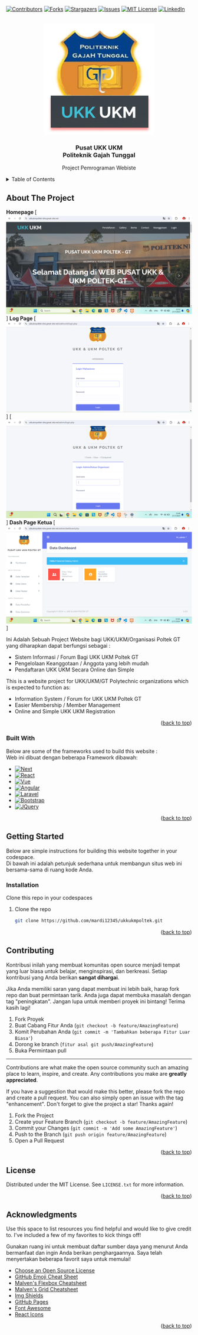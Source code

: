 
[![Contributors][contributors-shield]][contributors-url]
[![Forks][forks-shield]][forks-url]
[![Stargazers][stars-shield]][stars-url]
[![Issues][issues-shield]][issues-url]
[![MIT License][license-shield]][license-url]
[![LinkedIn][linkedin-shield]][linkedin-url]



<!-- PROJECT LOGO -->
<br />
<div align="center">
  <a href="https://github.com/mardi12345/ukkukmpoltek">
    <img src="logo.png" alt="Logo" width="300" height="300">
  </a>

  <h3 align="center">Pusat UKK UKM <br> Politeknik Gajah Tunggal </h3>

  <p align="center">
    Project Pemrograman Webiste
    <br>
  </p>
</div>



<!-- TABLE OF CONTENTS -->
<details>
  <summary>Table of Contents</summary>
  <ol>
    <li>
      <a href="#about-the-project">About The Project</a>
      <ul>
        <li><a href="#built-with">Built With</a></li>
      </ul>
    </li>
    <li>
      <a href="#getting-started">Getting Started</a>
      <ul>
        <li><a href="#installation">Installation</a></li>
      </ul>
    </li>
    <li><a href="#contributing">Contributing</a></li>
    <li><a href="#license">License</a></li>
    <li><a href="#acknowledgments">Acknowledgments</a></li>
  </ol>
</details>



<!-- ABOUT THE PROJECT -->
## About The Project
<b> Homepage </b>
[![Product Name Screen Shot][product-screenshot]]
<b> Log Page </b>
[![Product Name Screen Shot][product-screenshot2]]
[![Product Name Screen Shot][product-screenshot3]]
<b> Dash Page Ketua </b>
[![Product Name Screen Shot][product-screenshot4]]

Ini Adalah Sebuah Project Website bagi UKK/UKM/Organisasi Poltek GT yang diharapkan dapat berfungsi sebagai :
- Sistem Informasi / Forum Bagi UKK UKM Poltek GT
- Pengelolaan Keanggotaan / Anggota yang lebih mudah
- Pendaftaran UKK UKM Secara Online dan Simple

This is a website project for UKK/UKM/GT Polytechnic organizations which is expected to function as:
- Information System / Forum for UKK UKM Poltek GT
- Easier Membership / Member Management
- Online and Simple UKK UKM Registration

<p align="right">(<a href="#readme-top">back to top</a>)</p>



### Built With

Below are some of the frameworks used to build this website : <br>
Web ini dibuat dengan beberapa Framework dibawah:

* [![Next][Next.js]][Next-url]
* [![React][React.js]][React-url]
* [![Vue][Vue.js]][Vue-url]
* [![Angular][Angular.io]][Angular-url]
* [![Laravel][Laravel.com]][Laravel-url]
* [![Bootstrap][Bootstrap.com]][Bootstrap-url]
* [![JQuery][JQuery.com]][JQuery-url]

<p align="right">(<a href="#readme-top">back to top</a>)</p>


<!-- GETTING STARTED -->
## Getting Started

Below are simple instructions for building this website together in your codespace. <br> 
Di bawah ini adalah petunjuk sederhana untuk membangun situs web ini bersama-sama di ruang kode Anda.

### Installation

Clone this repo in your codespaces

1. Clone the repo
   ```sh
   git clone https://github.com/mardi12345/ukkukmpoltek.git
   ```

<p align="right">(<a href="#readme-top">back to top</a>)</p>

<!-- CONTRIBUTING -->
## Contributing

Kontribusi inilah yang membuat komunitas open source menjadi tempat yang luar biasa untuk belajar, menginspirasi, dan berkreasi. Setiap kontribusi yang Anda berikan **sangat dihargai**.

Jika Anda memiliki saran yang dapat membuat ini lebih baik, harap fork repo dan buat permintaan tarik. Anda juga dapat membuka masalah dengan tag "peningkatan".
Jangan lupa untuk memberi proyek ini bintang! Terima kasih lagi!

1. Fork Proyek
2. Buat Cabang Fitur Anda (`git checkout -b feature/AmazingFeature`)
3. Komit Perubahan Anda (`git commit -m 'Tambahkan beberapa Fitur Luar Biasa'`)
4. Dorong ke branch (`fitur asal git push/AmazingFeature`)
5. Buka Permintaan pull

---------------------------------------------------
Contributions are what make the open source community such an amazing place to learn, inspire, and create. Any contributions you make are **greatly appreciated**.

If you have a suggestion that would make this better, please fork the repo and create a pull request. You can also simply open an issue with the tag "enhancement".
Don't forget to give the project a star! Thanks again!

1. Fork the Project
2. Create your Feature Branch (`git checkout -b feature/AmazingFeature`)
3. Commit your Changes (`git commit -m 'Add some AmazingFeature'`)
4. Push to the Branch (`git push origin feature/AmazingFeature`)
5. Open a Pull Request

<p align="right">(<a href="#readme-top">back to top</a>)</p>


<!-- LICENSE -->
## License

Distributed under the MIT License. See `LICENSE.txt` for more information.

<p align="right">(<a href="#readme-top">back to top</a>)</p>

<!-- ACKNOWLEDGMENTS -->
## Acknowledgments

Use this space to list resources you find helpful and would like to give credit to. I've included a few of my favorites to kick things off! <br>

Gunakan ruang ini untuk membuat daftar sumber daya yang menurut Anda bermanfaat dan ingin Anda berikan penghargaannya. Saya telah menyertakan beberapa favorit saya untuk memulai!

* [Choose an Open Source License](https://choosealicense.com)
* [GitHub Emoji Cheat Sheet](https://www.webpagefx.com/tools/emoji-cheat-sheet)
* [Malven's Flexbox Cheatsheet](https://flexbox.malven.co/)
* [Malven's Grid Cheatsheet](https://grid.malven.co/)
* [Img Shields](https://shields.io)
* [GitHub Pages](https://pages.github.com)
* [Font Awesome](https://fontawesome.com)
* [React Icons](https://react-icons.github.io/react-icons/search)

<p align="right">(<a href="#readme-top">back to top</a>)</p>



<!-- MARKDOWN LINKS & IMAGES -->
<!-- https://www.markdownguide.org/basic-syntax/#reference-style-links -->
[contributors-shield]: https://img.shields.io/github/contributors/mardi12345/ukkukmpoltek.svg?style=for-the-badge
[contributors-url]: https://github.com/mardi12345/ukkukmpoltek/graphs/contributors
[forks-shield]: https://img.shields.io/github/forks/mardi12345/ukkukmpoltek.svg?style=for-the-badge
[forks-url]: https://github.com/mardi12345/ukkukmpoltek/forks
[stars-shield]: https://img.shields.io/github/stars/mardi12345/ukkukmpoltek.svg?style=for-the-badge
[stars-url]: https://github.com/mardi12345/ukkukmpoltek/stargazers
[issues-shield]: https://img.shields.io/github/issues/mardi12345/ukkukmpoltek.svg?style=for-the-badge
[issues-url]: https://github.com/mardi12345/ukkukmpoltek/issues
[license-shield]: https://img.shields.io/github/license/mardi12345/ukkukmpoltek.svg?style=for-the-badge
[license-url]: https://github.com/mardi12345/ukkukmpoltek/blob/main/LICENSE
[linkedin-shield]: https://img.shields.io/badge/-LinkedIn-black.svg?style=for-the-badge&logo=linkedin&colorB=555
[linkedin-url]: https://www.linkedin.com/in/m-ardi-nugroho-findme/
[product-screenshot]: homepage.png
[product-screenshot2]: mahasiswa.png
[product-screenshot3]: ketua.png
[product-screenshot4]: dash.png
[Next.js]: https://img.shields.io/badge/MySQL-00000F?style=for-the-badge&logo=mysql&logoColor=white
[Next-url]: https://mysql.com
[React.js]: https://img.shields.io/badge/PHP-777BB4?style=for-the-badge&logo=php&logoColor=white
[React-url]: https://php.net
[Vue.js]: https://img.shields.io/badge/HTML-239120?style=for-the-badge&logo=html5&logoColor=white
[Vue-url]: https://html.com
[Angular.io]: https://img.shields.io/badge/CSS-239120?&style=for-the-badge&logo=css3&logoColor=white
[Angular-url]: https://css-com.com
[Laravel.com]: https://img.shields.io/badge/CodeIgniter-%23EF4223.svg?style=for-the-badge&logo=codeIgniter&logoColor=white
[Laravel-url]: https://codeigniter.com
[Bootstrap.com]: https://img.shields.io/badge/Bootstrap-563D7C?style=for-the-badge&logo=bootstrap&logoColor=white
[Bootstrap-url]: https://getbootstrap.com
[JQuery.com]: https://shields.io/badge/JavaScript-F7DF1E?logo=JavaScript&logoColor=000&style=flat-square
[JQuery-url]: https://javascript.com 
